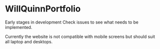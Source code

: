 # WillQuinnPortfolio

Early stages in development
Check issues to see what needs to be implemented.

Currently the website is not compatible with mobile screens but should suit all laptop and desktops.
